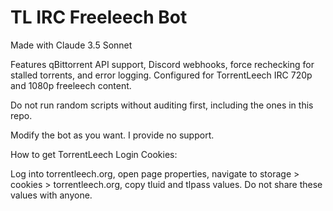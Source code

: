 # TL IRC Freeleech Bot
Made with Claude 3.5 Sonnet

Features qBittorrent API support, Discord webhooks, force rechecking for stalled torrents, and error logging.
Configured for TorrentLeech IRC 720p and 1080p freeleech content.

Do not run random scripts without auditing first, including the ones in this repo.

Modify the bot as you want. I provide no support.

How to get TorrentLeech Login Cookies:

Log into torrentleech.org, open page properties, navigate to storage > cookies > torrentleech.org, copy tluid and tlpass values. Do not share these values with anyone.
